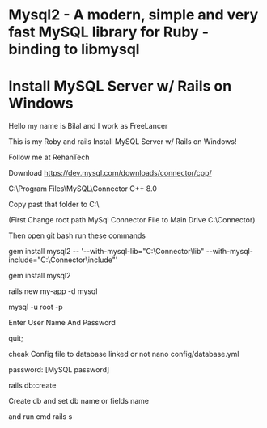 # Mysql2 - A modern, simple and very fast MySQL library for Ruby - binding to libmysql
# Install MySQL Server w/ Rails on Windows

Hello my name is Bilal and I work as FreeLancer

This is my Roby and rails Install MySQL Server w/ Rails on Windows!

Follow me at RehanTech

Download https://dev.mysql.com/downloads/connector/cpp/

C:\Program Files\MySQL\Connector C++ 8.0 

Copy past that folder to C:\

(First Change root path  MySql Connector File to Main Drive C:\Connector)

Then open git bash run these commands

gem install mysql2 -- '--with-mysql-lib="C:\Connector\lib" --with-mysql-include="C:\Connector\include"'

gem install mysql2

rails new my-app -d mysql

mysql -u root -p

Enter User Name And Password

quit;

cheak Config file to database linked or not
nano config/database.yml


password: [MySQL password]

rails db:create

Create db and set db name or fields name 

and run cmd rails s

